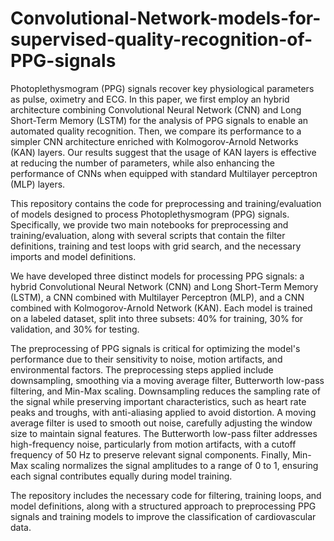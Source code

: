 # Convolutional-Network-models-for-supervised-quality-recognition-of-PPG-signals

Photoplethysmogram (PPG) signals recover key physiological
parameters as pulse, oximetry and ECG. In this paper, we first employ an hybrid
architecture combining Convolutional Neural Network (CNN) and Long Short-Term Memory (LSTM)
for the analysis of PPG signals to enable an automated quality recognition.
Then, we compare its performance to a simpler CNN architecture enriched with Kolmogorov-Arnold
Networks (KAN) layers.
Our results suggest that the usage of KAN layers is effective at reducing the number of
parameters, while also enhancing the performance of CNNs when 
equipped with standard Multilayer perceptron (MLP) layers.

This repository contains the code for preprocessing and training/evaluation of models designed to process Photoplethysmogram (PPG) signals. Specifically, we provide two main notebooks for preprocessing and training/evaluation, along with several scripts that contain the filter definitions, training and test loops with grid search, and the necessary imports and model definitions.

We have developed three distinct models for processing PPG signals: a hybrid Convolutional Neural Network (CNN) and Long Short-Term Memory (LSTM), a CNN combined with Multilayer Perceptron (MLP), and a CNN combined with Kolmogorov-Arnold Network (KAN). Each model is trained on a labeled dataset, split into three subsets: 40% for training, 30% for validation, and 30% for testing.

The preprocessing of PPG signals is critical for optimizing the model's performance due to their sensitivity to noise, motion artifacts, and environmental factors. The preprocessing steps applied include downsampling, smoothing via a moving average filter, Butterworth low-pass filtering, and Min-Max scaling. Downsampling reduces the sampling rate of the signal while preserving important characteristics, such as heart rate peaks and troughs, with anti-aliasing applied to avoid distortion. A moving average filter is used to smooth out noise, carefully adjusting the window size to maintain signal features. The Butterworth low-pass filter addresses high-frequency noise, particularly from motion artifacts, with a cutoff frequency of 50 Hz to preserve relevant signal components. Finally, Min-Max scaling normalizes the signal amplitudes to a range of 0 to 1, ensuring each signal contributes equally during model training.

The repository includes the necessary code for filtering, training loops, and model definitions, along with a structured approach to preprocessing PPG signals and training models to improve the classification of cardiovascular data.
